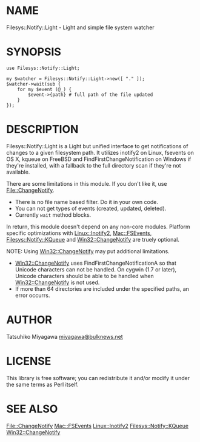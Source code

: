 # NAME

Filesys::Notify::Light - Light and simple file system watcher

# SYNOPSIS

    use Filesys::Notify::Light;

    my $watcher = Filesys::Notify::Light->new([ "." ]);
    $watcher->wait(sub {
        for my $event (@_) {
            $event->{path} # full path of the file updated
        }
    });

# DESCRIPTION

Filesys::Notify::Light is a Light but unified interface to get
notifications of changes to a given filesystem path. It utilizes
inotify2 on Linux, fsevents on OS X, kqueue on FreeBSD and
FindFirstChangeNotification on Windows if they're installed, with a
fallback to the full directory scan if they're not available.

There are some limitations in this module. If you don't like it, use
[File::ChangeNotify](http://search.cpan.org/perldoc?File::ChangeNotify).

- There is no file name based filter. Do it in your own code.
- You can not get types of events (created, updated, deleted).
- Currently `wait` method blocks.

In return, this module doesn't depend on any non-core
modules. Platform specific optimizations with [Linux::Inotify2](http://search.cpan.org/perldoc?Linux::Inotify2),
[Mac::FSEvents](http://search.cpan.org/perldoc?Mac::FSEvents), [Filesys::Notify::KQueue](http://search.cpan.org/perldoc?Filesys::Notify::KQueue) and [Win32::ChangeNotify](http://search.cpan.org/perldoc?Win32::ChangeNotify)
are truely optional.

NOTE: Using [Win32::ChangeNotify](http://search.cpan.org/perldoc?Win32::ChangeNotify) may put additional limitations.

- [Win32::ChangeNotify](http://search.cpan.org/perldoc?Win32::ChangeNotify) uses FindFirstChangeNotificationA so that
Unicode characters can not be handled.
On cygwin (1.7 or later), Unicode characters should be able to be handled
when [Win32::ChangeNotify](http://search.cpan.org/perldoc?Win32::ChangeNotify) is not used.
- If more than 64 directories are included under the specified paths,
an error occurrs.

# AUTHOR

Tatsuhiko Miyagawa <miyagawa@bulknews.net>

# LICENSE

This library is free software; you can redistribute it and/or modify
it under the same terms as Perl itself.

# SEE ALSO

[File::ChangeNotify](http://search.cpan.org/perldoc?File::ChangeNotify) [Mac::FSEvents](http://search.cpan.org/perldoc?Mac::FSEvents) [Linux::Inotify2](http://search.cpan.org/perldoc?Linux::Inotify2) [Filesys::Notify::KQueue](http://search.cpan.org/perldoc?Filesys::Notify::KQueue)
[Win32::ChangeNotify](http://search.cpan.org/perldoc?Win32::ChangeNotify)
